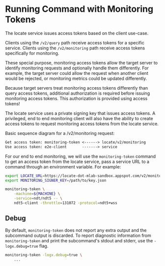 # Running Command with Monitoring Tokens

The locate service issues access tokens based on the client use-case.

Clients using the `/v2/query` path receive access tokens for a specific
service. Clients using the `/v2/monitoring` path receive access tokens
specifically for monitoring.

These special purpose, monitoring access tokens allow the target server to
identify monitoring requests and optionally handle them differently. For
example, the target server could allow the request when another client would
be rejected, or monitoring metrics could be updated differently.

Because target servers treat monitoring access tokens differently than query
access tokens, additional authorization is required before issuing monitoring
access tokens. This authorization is provided using access tokens!

The locate service uses a private signing key that issues access tokens. A
privileged, end to end monitoring client will also have the ability to create
access tokens to request monitoring access tokens from the locate service.

Basic sequence diagram for a /v2/monitoring request:

```txt
Get access token: monitoring-token <------> locate/v2/monitoring
Use access token: e2e-client       -------> service
```

For our end to end monitoring, we will use the `monitoring-token` command to
get an access token from the locate service, pass a service URL to a command
through an environment variable. For example:

```sh
export LOCATE_URL=https://locate-dot-mlab-sandbox.appspot.com/v2/monitoring/
export MONITORING_SIGNER_KEY=/path/to/key.json

monitoring-token \
    -machine=${MACHINE} \
    -service=ndt/ndt5 -- \
    ndt5-client -throttle=131072 -protocol=ndt5+wss
```

## Debug

By default, `monitoring-token` does not report any extra output and the
subcommand output is discarded. To report diagnostic information from
`monitoring-token` and print the subcommand's stdout and stderr, use the
`-logx.debug=true` flag.

```sh
monitoring-token -logx.debug=true \
    ...
```
